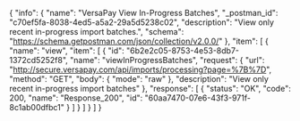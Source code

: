 {
  "info": {
    "name": "VersaPay View In-Progress Batches",
    "_postman_id": "c70ef5fa-8038-4ed5-a5a2-29a5d5238c02",
    "description": "View only recent in-progress import batches.",
    "schema": "https://schema.getpostman.com/json/collection/v2.0.0/"
  },
  "item": [
    {
      "name": "view",
      "item": [
        {
          "id": "6b2e2c05-8753-4e53-8db7-1372cd5252f8",
          "name": "viewInProgressBatches",
          "request": {
            "url": "http://secure.versapay.com/api/imports/processing?page=%7B%7D",
            "method": "GET",
            "body": {
              "mode": "raw"
            },
            "description": "View only recent in-progress import batches"
          },
          "response": [
            {
              "status": "OK",
              "code": 200,
              "name": "Response_200",
              "id": "60aa7470-07e6-43f3-971f-8c1ab00dfbc1"
            }
          ]
        }
      ]
    }
  ]
}